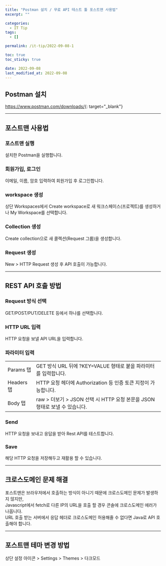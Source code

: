 ```yaml
---
title: "Postman 설치 / 무료 API 테스트 툴 포스트맨 사용법"
excerpt: ""

categories:
  - IT Tip
tags:
  - []

permalink: /it-tip/2022-09-08-1

toc: true
toc_sticky: true

date: 2022-09-08
last_modified_at: 2022-09-08
---
```


## Postman 설치

<https://www.postman.com/downloads/>{: target="_blank"}

---

## 포스트맨 사용법

### 포스트맨 실행
설치한 Postman을 실행합니다.

### 회원가입, 로그인
이메일, 이름, 암호 입력하여 회원가입 후 로그인합니다.

### workspace 생성
상단 Workspaces에서 Create workspace로 새 워크스페이스(프로젝트)를 생성하거나 My Workspace를 선택합니다.

### Collection 생성
Create collection으로 새 콜렉션(Request 그룹)을 생성합니다.

### Request 생성
New > HTTP Request 생성 후 API 호출이 가능합니다.

---

## REST API 호출 방법

### Request 방식 선택
GET/POST/PUT/DELETE 등에서 하나를 선택합니다.

### HTTP URL 입력
HTTP 요청을 보낼 API URL을 입력합니다.

### 파라미터 입력
<table>
  <tbody>
    <tr>
      <td>Params 탭</td>
      <td>GET 방식 URL 뒤에 ?KEY=VALUE 형태로 붙을 파라미터를 입력합니다.</td>
    </tr>
    <tr>
      <td>Headers 탭</td>
      <td>HTTP 요청 헤더에 Authorization 등 인증 토큰 지정이 가능합니다.</td>
    </tr>
    <tr>
      <td>Body 탭</td>
      <td>raw &gt; 더보기 &gt; JSON 선택 시 HTTP 요청 본문을 JSON 형태로 보낼 수 있습니다.</td>
    </tr>
  </tbody>
</table>

### Send
HTTP 요청을 보내고 응답을 받아 Rest API를 테스트합니다.

### Save
해당 HTTP 요청을 저장해두고 재활용 할 수 있습니다.

---

## 크로스도메인 문제 해결

포스트맨은 브라우저에서 호출하는 방식이 아니기 때문에 크로스도메인 문제가 발생하지 않지만,  
Javascript에서 fetch로 다른 IP의 URL을 호출 할 경우 콘솔에 크로스도메인 에러가 나옵니다.  
URL 호출 받는 서버에서 응답 헤더로 크로스도메인 허용해줄 수 없다면 Java로 API 호출해야 합니다.

---

## 포스트맨 테마 변경 방법

상단 설정 아이콘 > Settings > Themes > 다크모드